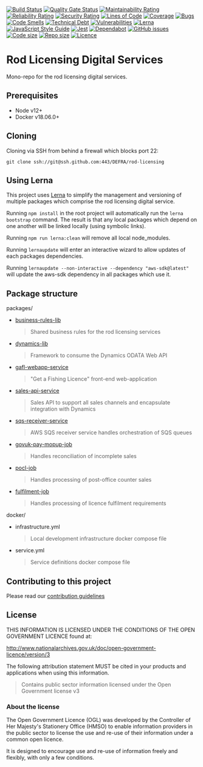 [![Build Status](https://api.travis-ci.org/DEFRA/rod-licensing.svg?branch=master)](https://travis-ci.org/DEFRA/rod-licensing)
[![Quality Gate Status](https://sonarcloud.io/api/project_badges/measure?project=DEFRA_rod-licencing&metric=alert_status)](https://sonarcloud.io/dashboard?id=DEFRA_rod-licencing)
[![Maintainability Rating](https://sonarcloud.io/api/project_badges/measure?project=DEFRA_rod-licencing&metric=sqale_rating)](https://sonarcloud.io/dashboard?id=DEFRA_rod-licencing)
[![Reliability Rating](https://sonarcloud.io/api/project_badges/measure?project=DEFRA_rod-licencing&metric=reliability_rating)](https://sonarcloud.io/dashboard?id=DEFRA_rod-licencing)
[![Security Rating](https://sonarcloud.io/api/project_badges/measure?project=DEFRA_rod-licencing&metric=security_rating)](https://sonarcloud.io/dashboard?id=DEFRA_rod-licencing)
[![Lines of Code](https://sonarcloud.io/api/project_badges/measure?project=DEFRA_rod-licencing&metric=ncloc)](https://sonarcloud.io/dashboard?id=DEFRA_rod-licencing)
[![Coverage](https://sonarcloud.io/api/project_badges/measure?project=DEFRA_rod-licencing&metric=coverage)](https://sonarcloud.io/dashboard?id=DEFRA_rod-licencing)
[![Bugs](https://sonarcloud.io/api/project_badges/measure?project=DEFRA_rod-licencing&metric=bugs)](https://sonarcloud.io/dashboard?id=DEFRA_rod-licencing)
[![Code Smells](https://sonarcloud.io/api/project_badges/measure?project=DEFRA_rod-licencing&metric=code_smells)](https://sonarcloud.io/dashboard?id=DEFRA_rod-licencing)
[![Technical Debt](https://sonarcloud.io/api/project_badges/measure?project=DEFRA_rod-licencing&metric=sqale_index)](https://sonarcloud.io/dashboard?id=DEFRA_rod-licencing)
[![Vulnerabilities](https://sonarcloud.io/api/project_badges/measure?project=DEFRA_rod-licencing&metric=vulnerabilities)](https://sonarcloud.io/dashboard?id=DEFRA_rod-licencing)
[![Lerna](https://img.shields.io/badge/maintained%20with-lerna-cc00ff.svg)](https://lerna.js.org/)
[![JavaScript Style Guide](https://img.shields.io/badge/code_style-standard-brightgreen.svg)](https://standardjs.com)
[![Jest](https://img.shields.io/badge/tested_with-jest-99424f.svg)](https://github.com/facebook/jest)
[![Dependabot](https://api.dependabot.com/badges/status?host=github&repo=DEFRA/rod-licensing)](https://dependabot.com/)
[![GitHub issues](https://img.shields.io/github/issues/DEFRA/rod-licensing.svg)](https://github.com/DEFRA/rod-licensing/issues/)
[![Code size](https://img.shields.io/github/languages/code-size/DEFRA/rod-licensing.svg)]()
[![Repo size](https://img.shields.io/github/repo-size/DEFRA/rod-licensing.svg)]()
[![Licence](https://img.shields.io/badge/licence-OGLv3-blue.svg)](http://www.nationalarchives.gov.uk/doc/open-government-licence/version/3)

# Rod Licensing Digital Services

Mono-repo for the rod licensing digital services.

## Prerequisites

- Node v12+
- Docker v18.06.0+

## Cloning

Cloning via SSH from behind a firewall which blocks port 22:

```
git clone ssh://git@ssh.github.com:443/DEFRA/rod-licensing
```

## Using Lerna

This project uses [Lerna](https://lerna.js.org/) to simplify the management and versioning of multiple packages which comprise the rod licensing digital
service.

Running `npm install` in the root project will automatically run the `lerna bootstrap` command. The result is that any local packages which depend on
one another will be linked locally (using symbolic links).

Running `npm run lerna:clean` will remove all local node_modules.

Running `lernaupdate` will enter an interactive wizard to allow updates of each packages dependencies.

Running `lernaupdate --non-interactive --dependency "aws-sdk@latest"` will update the aws-sdk dependency in all packages which use it.

## Package structure

packages/

- [business-rules-lib](packages/business-rules-lib/README.md)
  > Shared business rules for the rod licensing services
- [dynamics-lib](packages/dynamics-lib/README.md)
  > Framework to consume the Dynamics ODATA Web API
- [gafl-webapp-service](packages/gafl-webapp-service/README.md)
  > "Get a Fishing Licence" front-end web-application
- [sales-api-service](packages/sales-api-service/README.md)
  > Sales API to support all sales channels and encapsulate integration with Dynamics
- [sqs-receiver-service](packages/sqs-receiver-service/README.md)
  > AWS SQS receiver service handles orchestration of SQS queues
- [govuk-pay-mopup-job](packages/govuk-pay-mopup-job/README.md)
  > Handles reconciliation of incomplete sales
- [pocl-job](packages/pocl-job/README.md)
  > Handles processing of post-office counter sales
- [fulfilment-job](packages/fulfilment-job/README.md)
  > Handles processing of licence fulfilment requirements

docker/

- infrastructure.yml
  > Local development infrastructure docker compose file
- service.yml
  > Service definitions docker compose file

## Contributing to this project

Please read our [contribution guidelines](CONTRIBUTING.md)

## License

THIS INFORMATION IS LICENSED UNDER THE CONDITIONS OF THE OPEN GOVERNMENT LICENCE found at:

http://www.nationalarchives.gov.uk/doc/open-government-licence/version/3

The following attribution statement MUST be cited in your products and applications when using this information.

> Contains public sector information licensed under the Open Government license v3

### About the license

The Open Government Licence (OGL) was developed by the Controller of Her Majesty's Stationery Office (HMSO) to enable information providers in the public sector to license the use and re-use of their information under a common open licence.

It is designed to encourage use and re-use of information freely and flexibly, with only a few conditions.
